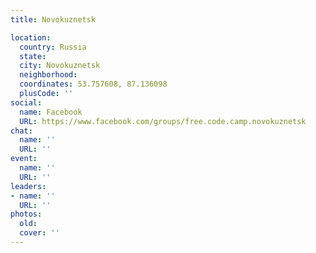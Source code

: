 ```yaml
---
title: Novokuznetsk

location:
  country: Russia
  state: 
  city: Novokuznetsk
  neighborhood: 
  coordinates: 53.757608, 87.136098
  plusCode: ''
social:
  name: Facebook
  URL: https://www.facebook.com/groups/free.code.camp.novokuznetsk
chat:
  name: ''
  URL: ''
event:
  name: ''
  URL: ''
leaders:
- name: ''
  URL: ''
photos:
  old: 
  cover: ''
---
```

